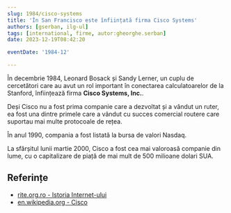 ```yaml
---
slug: 1984/cisco-systems
title: 'În San Francisco este înființată firma Cisco Systems'
authors: [gserban, ilg-ul]
tags: [international, firme, autor:gheorghe.serban]
date: 2023-12-19T08:42:20

eventDate: '1984-12'

---
```


În decembrie 1984, Leonard Bosack și Sandy Lerner, un cuplu de cercetători care
au avut un rol important în conectarea calculatoarelor de la Stanford,
înființează firma **Cisco Systems, Inc.**.

<!-- truncate -->

Deși Cisco nu a fost prima companie care a dezvoltat și a vândut un ruter,
ea fost una dintre primele care a vândut cu succes comercial routere care
suportau mai multe protocoale de rețea.

În anul 1990, compania a fost listată la bursa de valori Nasdaq.

La sfârșitul lunii martie 2000, Cisco a fost cea mai valoroasă companie
din lume, cu o capitalizare de piață de mai mult de 500 milioane dolari SUA.

## Referințe

- [rite.org.ro - Istoria Internet-ului](https://rite.org.ro/istoria-internetului/)
- [en.wikipedia.org - Cisco](https://en.wikipedia.org/wiki/Cisco)
